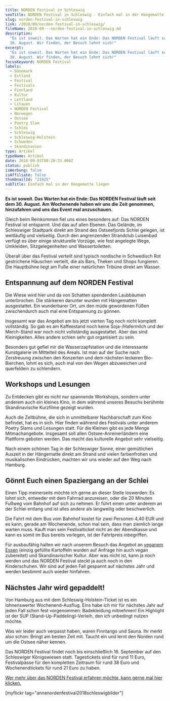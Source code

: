 ```yaml
---
title: NORDEN Festival in Schleswig
seoTitle: NORDEN Festival in Schleswig - Einfach mal in der Hängematte liegen
slug: norden-festival-in-schleswig
link: /2018/09/norden-festival-in-schleswig/
fileName: 2018-09---norden-festival-in-schleswig.md
description:
  "Es ist soweit. Das Warten hat ein Ende: Das NORDEN Festival läuft seit dem
  30. August. Wir finden, der Besuch lohnt sich!"
excerpt:
  "Es ist soweit. Das Warten hat ein Ende: Das NORDEN Festival läuft seit dem
  30. August. Wir finden, der Besuch lohnt sich!"
focusKeyword: NORDEN Festival
labels:
  - Dänemark
  - Estland
  - Festival
  - Festivals
  - Finnland
  - Kultur
  - Lettland
  - Litauen
  - NORDEN Festival
  - Norwegen
  - Ostsee
  - Poetry Slam
  - Schlei
  - Schleswig
  - Schleswig-Holstein
  - Schweden
  - Skandinavien
type: Artikel
typeName: Artikel
date: 2018-09-03T08:20:33.000Z
status: publish
isWerbung: false
isAffiliate: false
thumbnailId: "21925"
subTitle: Einfach mal in der Hängematte liegen
---
```


<strong>Es ist soweit. Das Warten hat ein Ende: Das NORDEN Festival läuft seit
dem 30. August. Am Wochenende haben wir uns die Zeit genommen, hinzufahren und
uns das Event mal anzuschauen.</strong>

Gleich beim Reinkommen fiel uns eines besonders auf: Das NORDEN Festival ist
entspannt. Und das auf allen Ebenen. Das Gelände, im Schleswiger Stadtpark
direkt am Strand des Ostseefjords Schlei gelegen, ist weitläufig und vielseitig.
Durch den angrenzenden Strandclub Luisenbad verfügt es über einige strukturelle
Vorzüge, wie fest angelegte Wege, Umkleiden, Sitzgelegenheiten und
Wassertoiletten.

Überall über das Festival verteilt sind typisch nordische in Schwedisch Rot
gestrichene Häuschen verteilt, die als Bars, Theken und Shops fungieren. Die
Hauptbühne liegt am Fuße einer natürlichen Tribüne direkt am Wasser.

## Entspannung auf dem NORDEN Festival

Die Wiese wird hier und da von Schatten spendenden Laubbäumen unterbrochen. Die
stärkeren darunter wurden mit Hängematten ausgestattet. Ein wunderbarer Ort, um
den müde gewordenen Füßen zwischendurch auch mal eine Entspannung zu gönnen.

Insgesamt war das Angebot am bis jetzt vierten Tag noch nicht komplett
vollständig. So gab es am Kaffeestand noch keine Soja-/Hafermilch und der
Merch-Stand war noch nicht vollständig ausgestattet. Aber das sind
Kleinigkeiten. Alles andere schien sehr gut organisiert zu sein.

Besonders gut gefiel mir die Wasserzapfstation und die interessante Kunstgalerie
im Mittelteil des Areals. Ist man auf der Suche nach Zerstreuung zwischen den
Konzerten und dem nächsten leckeren Bio-Bierchen, lohnt es sich, auch mal von
den Wegen abzuweichen und querfeldein zu schlendern.

## Workshops und Lesungen

Zu Entdecken gibt es nicht nur spannende Workshops, sondern unter anderem auch
ein kleines Kino, in dem während unseres Besuchs berühmte Skandinavische
Kurzfilme gezeigt wurden.

Auch die Zeltbühne, die sich in unmittelbarer Nachbarschaft zum Kino befindet,
hat es in sich. Hier finden während des Festivals unter anderem Poetry Slams und
Lesungen statt. Für die Kleinen gibt es jede Menge Mitmachangebote. Insgesamt
soll allen Ostsee-Anreinerländern eine Plattform geboten werden. Das macht das
kulturelle Angebot sehr vielseitig.

Nach einem schönen Tag in der Schleswiger Sonne, einer gemütlichen Auszeit in
der Hängematte direkt am Strand und vielen farbenfrohen und musikalischen
Eindrücken, machten wir uns wieder auf den Weg nach Hamburg.

## Gönnt Euch einen Spaziergang an der Schlei

Einen Tipp meinerseits möchte ich gerne an dieser Stelle loswerden: Es lohnt
sich, entweder mit dem Fahrrad anzureisen, oder die 20 Minuten Fußweg vom
Bahnhof auf sich zu nehmen. Er führt einen unter anderem an der Schlei entlang
und ist alles andere als langweilig oder beschwerlich.

Die Fahrt mit dem Bus vom Bahnhof kostet für zwei Personen 4,40 EUR und es kann,
gerade am Wochenende, schon mal sein, dass man ziemlich lange warten muss. Kauft
man sein Festivalticket nicht an der Abendkasse und kann es somit im Bus bereits
vorlegen, ist der Fahrtpreis inbegriffen.

Für ausbaufähig halten wir nach unserem Besuch das Angebot an
[veganem Essen](/category/vegan-2/rezepte/) (einzig gefüllte Kartoffeln wurden
auf Anfrage hin auch vegan zubereitet) und Skandinavischer Kultur. Aber was
nicht ist, kann ja noch werden und das NORDEN Festival steckt ja auch noch in
den Kinderschuhen. Wir sind auf jeden Fall gespannt auf nächstes Jahr und werden
bestimmt auch wieder hinfahren.

## Nächstes Jahr wird gepaddelt!

Von Hamburg aus mit dem Schleswig-Holstein-Ticket ist es ein lohnenswerter
Wochenend-Ausflug. Eins habe ich mir für nächstes Jahr auf jeden Fall schon fest
vorgenommen: Badekleidung mitnehmen! Ein Highlight ist der SUP
(Stand-Up-Paddeling)-Verleih, den ich unbedingt nutzen möchte.

Was wir leider auch verpasst haben, waren Finntango und Sauna. Ihr merkt also
schon: Bringt am besten Zeit mit. Taucht ein und lernt den Norden rund um die
Ostsee näher kennen.

Das NORDEN Festival findet noch bis einschließlich 16. September auf den
Schleswiger Königswiesen statt. Tagestickets sind für rund 11 Euro,
Festivalpässe für den kompletten Zeitraum für rund 38 Euro und Wochenendtickets
für rund 21 Euro zu haben.

[Wer mehr über das NORDEN Festival erfahren möchte, kann gerne mal hier klicken.](/2018/07/norden-festival/)

[myflickr tag="annenordenfestival2018schleswigbilder"]

&nbsp;
